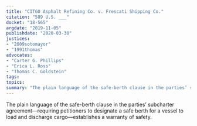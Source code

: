 ```yaml
---
title: "CITGO Asphalt Refining Co. v. Frescati Shipping Co."
citation: "589 U.S. ___"
docket: "18-565"
argdate: "2019-11-05"
publishdate: "2020-03-30"
justices:
- "2009sotomayor"
- "1991thomas"
advocates:
- "Carter G. Phillips"
- "Erica L. Ross"
- "Thomas C. Goldstein"
tags:
topics:
summary: "The plain language of the safe-berth clause in the parties’ subcharter agreement—requiring petitioners to designate a safe berth for a vessel to load and discharge cargo—establishes a warranty of safety."
---
```

The plain language of the safe-berth clause in the parties’ subcharter agreement—requiring petitioners to designate a safe berth for a vessel to load and discharge cargo—establishes a warranty of safety.